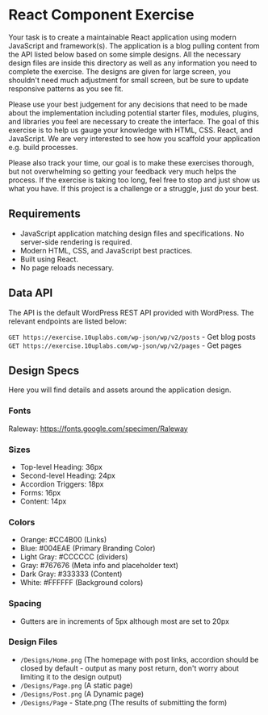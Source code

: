 # React Component Exercise

Your task is to create a maintainable React application using modern JavaScript and framework(s). The application is a blog pulling content from the API listed below based on some simple designs. All the necessary design files are inside this directory as well as any information you need to complete the exercise. The designs are given for large screen, you shouldn't need much adjustment for small screen, but be sure to update responsive patterns as you see fit.

Please use your best judgement for any decisions that need to be made about the implementation including potential starter files, modules, plugins, and libraries you feel are necessary to create the interface. The goal of this exercise is to help us gauge your knowledge with HTML, CSS. React, and JavaScript. We are very interested to see how you scaffold your application e.g. build processes.

Please also track your time, our goal is to make these exercises thorough, but not overwhelming so getting your feedback very much helps the process. If the exercise is taking too long, feel free to stop and just show us what you have. If this project is a challenge or a struggle, just do your best.

## Requirements

* JavaScript application matching design files and specifications. No server-side rendering is required.
* Modern HTML, CSS, and JavaScript best practices.
* Built using React.
* No page reloads necessary.

## Data API

The API is the default WordPress REST API provided with WordPress. The relevant endpoints are listed below:

`GET https://exercise.10uplabs.com/wp-json/wp/v2/posts` - Get blog posts
`GET https://exercise.10uplabs.com/wp-json/wp/v2/pages` - Get pages

## Design Specs

Here you will find details and assets around the application design.

### Fonts

Raleway: https://fonts.google.com/specimen/Raleway

### Sizes

- Top-level Heading: 36px
- Second-level Heading: 24px
- Accordion Triggers: 18px
- Forms: 16px
- Content: 14px

### Colors
- Orange: #CC4B00 (Links)
- Blue: #004EAE (Primary Branding Color)
- Light Gray: #CCCCCC (dividers)
- Gray: #767676 (Meta info and placeholder text)
- Dark Gray: #333333 (Content)
- White: #FFFFFF (Background colors)

### Spacing

- Gutters are in increments of 5px although most are set to 20px

### Design Files

- `/Designs/Home.png` (The homepage with post links, accordion should be closed by default - output as many post return, don't worry about limiting it to the design output)
- `/Designs/Page.png` (A static page)
- `/Designs/Post.png` (A Dynamic page)
- `/Designs/Page` - State.png (The results of submitting the form)
